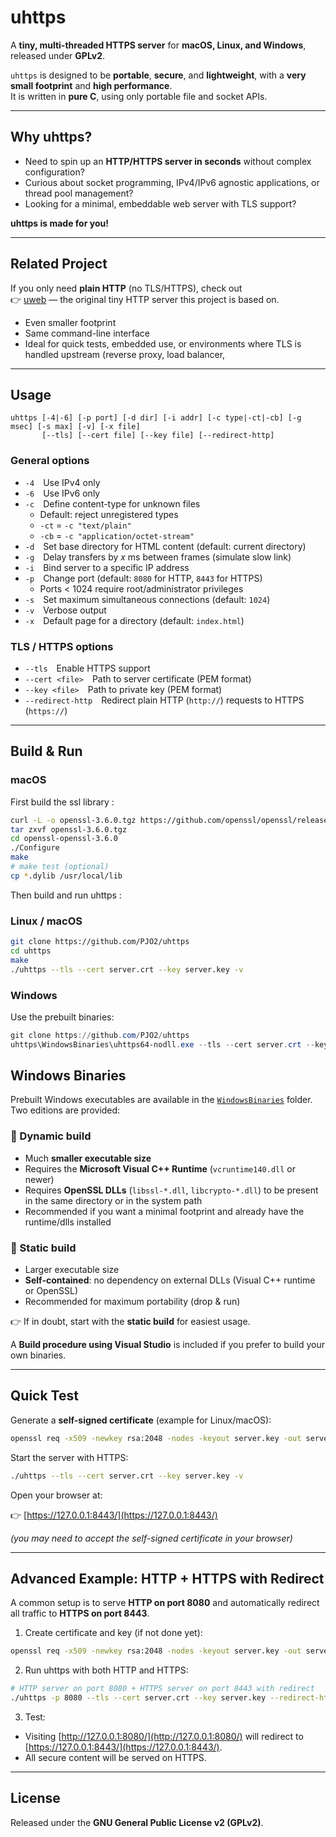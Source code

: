 # uhttps

A **tiny, multi-threaded HTTPS server** for **macOS, Linux, and Windows**, released under **GPLv2**.

`uhttps` is designed to be **portable**, **secure**, and **lightweight**, with a **very small footprint** and **high performance**.  
It is written in **pure C**, using only portable file and socket APIs.

---

## Why uhttps?

- Need to spin up an **HTTP/HTTPS server in seconds** without complex configuration?  
- Curious about socket programming, IPv4/IPv6 agnostic applications, or thread pool management?  
- Looking for a minimal, embeddable web server with TLS support?  

 **uhttps is made for you!**

---
## Related Project

If you only need **plain HTTP** (no TLS/HTTPS), check out  
👉 [uweb](https://github.com/PJO2/uweb) — the original tiny HTTP server this project is based on.  

- Even smaller footprint  
- Same command-line interface  
- Ideal for quick tests, embedded use, or environments where TLS is handled upstream (reverse proxy, load balancer,
---

## Usage

```text
uhttps [-4|-6] [-p port] [-d dir] [-i addr] [-c type|-ct|-cb] [-g msec] [-s max] [-v] [-x file]
       [--tls] [--cert file] [--key file] [--redirect-http]
```

### General options

- `-4` Use IPv4 only  
- `-6` Use IPv6 only  
- `-c` Define content-type for unknown files  
   - Default: reject unregistered types  
   - `-ct` = `-c "text/plain"`  
   - `-cb` = `-c "application/octet-stream"`  
- `-d` Set base directory for HTML content (default: current directory)  
- `-g` Delay transfers by *x* ms between frames (simulate slow link)  
- `-i` Bind server to a specific IP address  
- `-p` Change port (default: `8080` for HTTP, `8443` for HTTPS)  
   - Ports < 1024 require root/administrator privileges  
- `-s` Set maximum simultaneous connections (default: `1024`)  
- `-v` Verbose output  
- `-x` Default page for a directory (default: `index.html`)  

### TLS / HTTPS options

- `--tls` Enable HTTPS support  
- `--cert <file>` Path to server certificate (PEM format)  
- `--key <file>` Path to private key (PEM format)  
- `--redirect-http` Redirect plain HTTP (`http://`) requests to HTTPS (`https://`)  

---

## Build & Run

### macOS

First build the ssl library :
```bash
curl -L -o openssl-3.6.0.tgz https://github.com/openssl/openssl/releases/download/openssl-3.6.0/openssl-3.6.0.tar.gz
tar zxvf openssl-3.6.0.tgz
cd openssl-openssl-3.6.0
./Configure
make
# make test (optional)
cp *.dylib /usr/local/lib
```

Then build and run uhttps :

### Linux / macOS

```bash
git clone https://github.com/PJO2/uhttps
cd uhttps
make
./uhttps --tls --cert server.crt --key server.key -v
```

### Windows

Use the prebuilt binaries:  

```powershell
git clone https://github.com/PJO2/uhttps
uhttps\WindowsBinaries\uhttps64-nodll.exe --tls --cert server.crt --key server.key -v
```

## Windows Binaries

Prebuilt Windows executables are available in the [`WindowsBinaries`](https://github.com/PJO2/uhttps/tree/main/WindowsBinaries) folder.  
Two editions are provided:

### 🔹 Dynamic build
- Much **smaller executable size**  
- Requires the **Microsoft Visual C++ Runtime** (`vcruntime140.dll` or newer)  
- Requires **OpenSSL DLLs** (`libssl-*.dll`, `libcrypto-*.dll`) to be present in the same directory or in the system path  
- Recommended if you want a minimal footprint and already have the runtime/dlls installed  

### 🔹 Static build
- Larger executable size  
- **Self-contained**: no dependency on external DLLs (Visual C++ runtime or OpenSSL)  
- Recommended for maximum portability (drop & run)  

👉 If in doubt, start with the **static build** for easiest usage.

A **Build procedure using Visual Studio** is included if you prefer to build your own binaries.

---

## Quick Test

Generate a **self-signed certificate** (example for Linux/macOS):

```bash
openssl req -x509 -newkey rsa:2048 -nodes -keyout server.key -out server.crt -days 365
```

Start the server with HTTPS:

```bash
./uhttps --tls --cert server.crt --key server.key -v
```

Open your browser at:  

👉 [https://127.0.0.1:8443/](https://127.0.0.1:8443/)  

*(you may need to accept the self-signed certificate in your browser)*

---

## Advanced Example: HTTP + HTTPS with Redirect

A common setup is to serve **HTTP on port 8080** and automatically redirect all traffic to **HTTPS on port 8443**.

1. Create certificate and key (if not done yet):

```bash
openssl req -x509 -newkey rsa:2048 -nodes -keyout server.key -out server.crt -days 365
```

2. Run uhttps with both HTTP and HTTPS:

```bash
# HTTP server on port 8080 + HTTPS server on port 8443 with redirect
./uhttps -p 8080 --tls --cert server.crt --key server.key --redirect-http -v
```

3. Test:

- Visiting [http://127.0.0.1:8080/](http://127.0.0.1:8080/) will redirect to  
  [https://127.0.0.1:8443/](https://127.0.0.1:8443/).  
- All secure content will be served on HTTPS.

---

## License

Released under the **GNU General Public License v2 (GPLv2)**.
